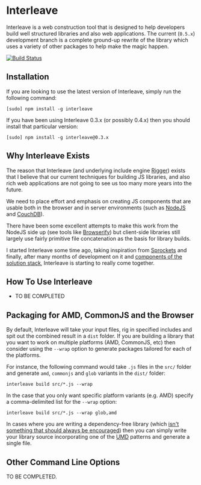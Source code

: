 # Interleave

Interleave is a web construction tool that is designed to help developers build well structured libraries and also web applications.  The current (`0.5.x`) development branch is a complete ground-up rewrite of the library which uses a variety of other packages to help make the magic happen.

<a href="http://travis-ci.org/#!/DamonOehlman/interleave"><img src="https://secure.travis-ci.org/DamonOehlman/interleave.png" alt="Build Status"></a>

## Installation

If you are looking to use the latest version of Interleave, simply run the following command:

```
[sudo] npm install -g interleave
```

If you have been using Interleave 0.3.x (or possibly 0.4.x) then you should install that particular version:

```
[sudo] npm install -g interleave@0.3.x
```

## Why Interleave Exists

The reason that Interleave (and underlying include engine [Rigger](https://github.com/DamonOehlman/rigger)) exists that I believe that our current techniques for building JS libraries, and also rich web applications are not going to see us too many more years into the future.

We need to place effort and emphasis on creating JS components that are usable both in the browser and in server environments (such as [NodeJS](http://nodejs.org) and [CouchDB](http://couchdb.apache.org/)).

There have been some excellent attempts to make this work from the NodeJS side up (see tools like [Browserify](https://github.com/substack/node-browserify)) but client-side libraries still largely use fairly primitive file concatenation as the basis for library builds.

I started Interleave some time ago, taking inspiration from [Sprockets](https://github.com/sstephenson/sprockets) and finally, after many months of development on it and [components of the solution stack](/DamonOehlman/interleave/wiki/Solution-Stack), Interleave is starting to really come together.

## How To Use Interleave

- TO BE COMPLETED

## Packaging for AMD, CommonJS and the Browser

By default, Interleave will take your input files, rig in specified includes and spit out the combined result in a `dist` folder.  If you are building a library that you want to work on multiple platforms (AMD, CommonJS, etc) then consider using the `--wrap` option to generate packages tailored for each of the platforms.

For instance, the following command would take `.js` files in the `src/` folder and generate `amd`, `commonjs` and `glob` variants in the `dist/` folder:

```
interleave build src/*.js --wrap
```

In the case that you only want specific platform variants (e.g. AMD) specify a comma-delimited list for the `--wrap` option:

```
interleave build src/*.js --wrap glob,amd
```

In cases where you are writing a dependency-free library (which [isn't something that should always be encouraged](/DamonOehlman/damonoehlman.github.com/issues/5)) then you can simply write your library source incorporating one of the [UMD](https://github.com/umdjs/umd) patterns and generate a single file.

## Other Command Line Options

TO BE COMPLETED.